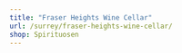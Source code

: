```yaml
---
title: "Fraser Heights Wine Cellar"
url: /surrey/fraser-heights-wine-cellar/
shop: Spirituosen
---
```


